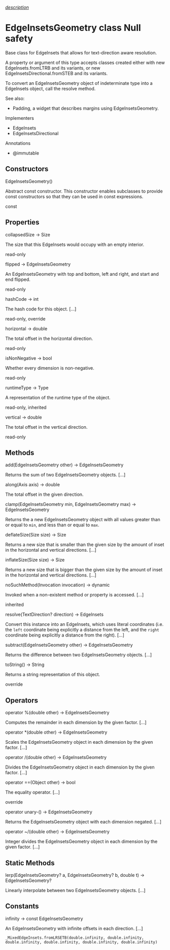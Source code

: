 [*description*][description]

# EdgeInsetsGeometry class Null safety #

Base class for EdgeInsets that allows for text-direction aware resolution.

A property or argument of this type accepts classes created either with new EdgeInsets.fromLTRB and its variants, or new EdgeInsetsDirectional.fromSTEB and its variants.

To convert an EdgeInsetsGeometry object of indeterminate type into a EdgeInsets object, call the resolve method.

See also:

 *  Padding, a widget that describes margins using EdgeInsetsGeometry.

Implementers

 *  EdgeInsets
 *  EdgeInsetsDirectional

Annotations

 *  @immutable

## Constructors ##

EdgeInsetsGeometry()

Abstract const constructor. This constructor enables subclasses to provide const constructors so that they can be used in const expressions.

const

## Properties ##

collapsedSize → Size

The size that this EdgeInsets would occupy with an empty interior.

read-only

flipped → EdgeInsetsGeometry

An EdgeInsetsGeometry with top and bottom, left and right, and start and end flipped.

read-only

hashCode → int

The hash code for this object. \[...\]

read-only, override

horizontal → double

The total offset in the horizontal direction.

read-only

isNonNegative → bool

Whether every dimension is non-negative.

read-only

runtimeType → Type

A representation of the runtime type of the object.

read-only, inherited

vertical → double

The total offset in the vertical direction.

read-only

## Methods ##

add(EdgeInsetsGeometry other) → EdgeInsetsGeometry

Returns the sum of two EdgeInsetsGeometry objects. \[...\]

along(Axis axis) → double

The total offset in the given direction.

clamp(EdgeInsetsGeometry min, EdgeInsetsGeometry max) → EdgeInsetsGeometry

Returns the a new EdgeInsetsGeometry object with all values greater than or equal to `min`, and less than or equal to `max`.

deflateSize(Size size) → Size

Returns a new size that is smaller than the given size by the amount of inset in the horizontal and vertical directions. \[...\]

inflateSize(Size size) → Size

Returns a new size that is bigger than the given size by the amount of inset in the horizontal and vertical directions. \[...\]

noSuchMethod(Invocation invocation) → dynamic

Invoked when a non-existent method or property is accessed. \[...\]

inherited

resolve(TextDirection? direction) → EdgeInsets

Convert this instance into an EdgeInsets, which uses literal coordinates (i.e. the `left` coordinate being explicitly a distance from the left, and the `right` coordinate being explicitly a distance from the right). \[...\]

subtract(EdgeInsetsGeometry other) → EdgeInsetsGeometry

Returns the difference between two EdgeInsetsGeometry objects. \[...\]

toString() → String

Returns a string representation of this object.

override

## Operators ##

operator %(double other) → EdgeInsetsGeometry

Computes the remainder in each dimension by the given factor. \[...\]

operator \*(double other) → EdgeInsetsGeometry

Scales the EdgeInsetsGeometry object in each dimension by the given factor. \[...\]

operator /(double other) → EdgeInsetsGeometry

Divides the EdgeInsetsGeometry object in each dimension by the given factor. \[...\]

operator ==(Object other) → bool

The equality operator. \[...\]

override

operator unary-() → EdgeInsetsGeometry

Returns the EdgeInsetsGeometry object with each dimension negated. \[...\]

operator ~/(double other) → EdgeInsetsGeometry

Integer divides the EdgeInsetsGeometry object in each dimension by the given factor. \[...\]

## Static Methods ##

lerp(EdgeInsetsGeometry? a, EdgeInsetsGeometry? b, double t) → EdgeInsetsGeometry?

Linearly interpolate between two EdgeInsetsGeometry objects. \[...\]

## Constants ##

infinity → const EdgeInsetsGeometry

An EdgeInsetsGeometry with infinite offsets in each direction. \[...\]

`_MixedEdgeInsets.fromLRSETB(double.infinity, double.infinity, double.infinity, double.infinity, double.infinity, double.infinity)`


[description]: https://github.com/flutter/flutter/blob/master/packages/flutter/lib/src/painting/edge_insets.dart#L26